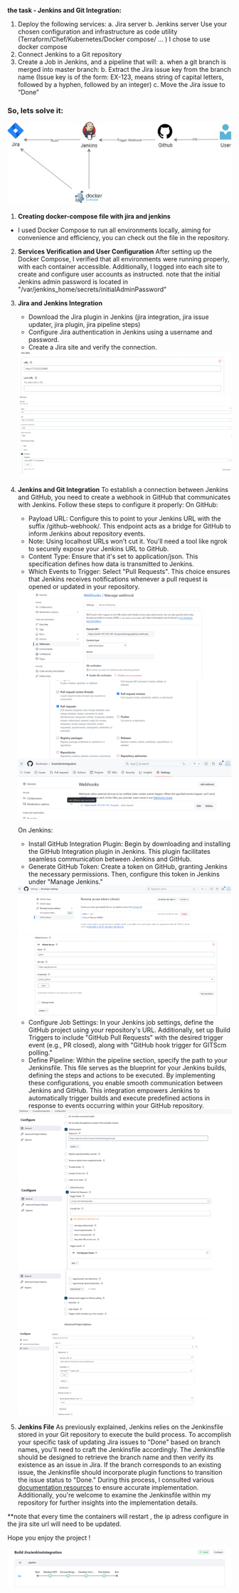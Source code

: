 **the task - Jenkins and Git Integration:** 
1. Deploy the following services:
   a. Jira server
   b. Jenkins server
Use your chosen configuration and infrastructure as code utility (Terraform/Chef/Kubernetes/Docker compose/ ... ) I chose to use docker compose
2. Connect Jenkins to a Git repository
3. Create a Job in Jenkins, and a pipeline that will:
   a. when a git branch is merged into master branch:
   b. Extract the Jira issue key from the branch name (Issue key is of the form: EX-123, means string of capital letters, followed by a
   hyphen, followed by an integer)
   c. Move the Jira issue to “Done”

### So, lets solve it: 

<img src="https://github.com/DorAvissar/JiraJenkinsIntegration/blob/main/diagram.jpg.jpg?raw=true">


1. **Creating docker-compose file with jira and jenkins**
- I used Docker Compose to run all environments locally, aiming for convenience and efficiency, you can check out the file in the repository. 


2. **Services Verification and User Configuration**
   After setting up the Docker Compose, I verified that all environments were running properly, with each container accessible. Additionally, I logged into each site to create and configure user accounts as instructed.
   note that the  initial Jenkins admin password is located in "/var/jenkins_home/secrets/initialAdminPassword" 

3. **Jira and Jenkins Integration**
   - Download the Jira plugin in Jenkins (jira integration, jira issue updater, jira plugin, jira pipeline steps)
   - Configure Jira authentication in Jenkins using a username and password.
   - Create a Jira site and verify the connection.

   <img src="https://github.com/DorAvissar/JiraJenkinsIntegration/blob/main/assets/jirasite.png?raw=true">

   <img src="https://github.com/DorAvissar/JiraJenkinsIntegration/blob/main/assets/jirasite3.png?raw=true">

4. **Jenkins and Git Integration**
   To establish a connection between Jenkins and GitHub, you need to create a webhook in GitHub that communicates with Jenkins. Follow these steps to configure it properly:
   On GitHub:
   - Payload URL: Configure this to point to your Jenkins URL with the suffix /github-webhook/. This endpoint acts as a bridge for GitHub to inform Jenkins about repository events.
   - Note: Using localhost URLs won't cut it. You'll need a tool like ngrok to securely expose your Jenkins URL to GitHub.
   - Content Type: Ensure that it's set to application/json. This specification defines how data is transmitted to Jenkins.
   - Which Events to Trigger: Select "Pull Requests". This choice ensures that Jenkins receives notifications whenever a pull request is opened or updated in your repository.

   <img src="https://github.com/DorAvissar/JiraJenkinsIntegration/blob/main/assets/githubwebhook1.png?raw=true">

   <img src="https://github.com/DorAvissar/JiraJenkinsIntegration/blob/main/assets/githubwebhook2.png?raw=true">

   <img src="https://github.com/DorAvissar/JiraJenkinsIntegration/blob/main/assets/githubwebhook.png?raw=true">

   
   On Jenkins:
   - Install GitHub Integration Plugin: Begin by downloading and installing the GitHub Integration plugin in Jenkins. This plugin facilitates seamless communication between Jenkins and GitHub.
   - Generate GitHub Token: Create a token on GitHub, granting Jenkins the necessary permissions. Then, configure this token in Jenkins under "Manage Jenkins."
   <img src="https://github.com/DorAvissar/JiraJenkinsIntegration/blob/main/assets/gittoken.png?raw=true">

   <img src="https://github.com/DorAvissar/JiraJenkinsIntegration/blob/main/assets/gittoken2.png?raw=true">

   - Configure Job Settings: In your Jenkins job settings, define the GitHub project using your repository's URL. Additionally, set up Build Triggers to include "GitHub Pull Requests" with the desired trigger event (e.g., PR closed), along with "GitHub hook trigger for GITScm polling."
   - Define Pipeline: Within the pipeline section, specify the path to your Jenkinsfile. This file serves as the blueprint for your Jenkins builds, defining the steps and actions to be executed.
By implementing these configurations, you enable smooth communication between Jenkins and GitHub. This integration empowers Jenkins to automatically trigger builds and execute predefined actions in response to events occurring within your GitHub repository.

   <img src="https://github.com/DorAvissar/JiraJenkinsIntegration/blob/main/assets/jenkinsconfig1.png?raw=true">

   <img src="https://github.com/DorAvissar/JiraJenkinsIntegration/blob/main/assets/jenkinsconfig2.png?raw=true">

   <img src="https://github.com/DorAvissar/JiraJenkinsIntegration/blob/main/assets/jenkinsconfig3.png?raw=true">

   <img src="https://github.com/DorAvissar/JiraJenkinsIntegration/blob/main/assets/jenkinsconfig4.png?raw=true">


5. **Jenkins File**
   As previously explained, Jenkins relies on the Jenkinsfile stored in your Git repository to execute the build process. To accomplish your specific task of updating Jira issues to "Done" based on branch names, you'll need to craft the Jenkinsfile accordingly.
   The Jenkinsfile should be designed to retrieve the branch name and then verify its existence as an issue in Jira. If the branch corresponds to an existing issue, the Jenkinsfile should incorporate plugin functions to transition the issue status to "Done."
   During this process, I consulted various <a href="https://jenkinsci.github.io/jira-steps-plugin/getting-started/"> documentation resources</a> to ensure accurate implementation. Additionally, you're welcome to examine the Jenkinsfile within my repository for further insights into the implementation details.

**note that every time the containers will restart , the ip adress configure in the jira site url will need to be updated. 

Hope you enjoy the project ! 

 <img src="https://github.com/DorAvissar/JiraJenkinsIntegration/blob/main/assets/finalstep.png?raw=true">




